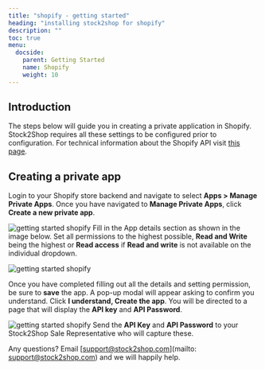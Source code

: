 ```yaml
---
title: "shopify - getting started"
heading: "installing stock2shop for shopify"
description: ""
toc: true
menu:
  docside:
    parent: Getting Started
    name: Shopify
    weight: 10
---
```


## Introduction

The steps below will guide you in creating a private application in Shopify. Stock2Shop requires all these settings to be configured prior to configuration. For technical information about the Shopify API visit [this page](https://help.shopify.com/en/api/reference).

## Creating a private app

Login to your Shopify store backend and navigate to select **Apps > Manage Private Apps**. Once you have navigated to **Manage Private Apps**, click **Create a new private app**.

![getting started shopify](/uploads/getting-started-shopify-1.png)
Fill in the App details section as shown in the image below. Set all permissions to the highest possible, **Read and Write** being the highest or **Read access** if **Read and write** is not available on the individual dropdown.  
  
![getting started shopify](/uploads/getting-started-shopify-2.png)  

Once you have completed filling out all the details and setting permission, be sure to **save** the app. A pop-up modal will appear asking to confirm you understand. Click **I understand, Create the app**. You will be directed to a page that will display the **API key** and **API Password**.

![getting started shopify](/uploads/getting-started-shopify-3.png)
Send the **API Key** and **API Password** to your Stock2Shop Sale Representative who will capture these.  
  
Any questions? Email [support@stock2shop.com](mailto: support@stock2shop.com) and we will happily help.